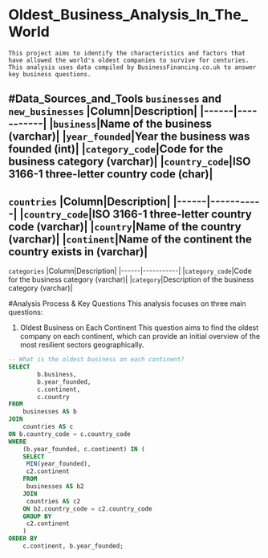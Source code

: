 # Oldest_Business_Analysis_In_The_World
    This project aims to identify the characteristics and factors that have allowed the world's oldest companies to survive for centuries. This analysis uses data compiled by BusinessFinancing.co.uk to answer key business questions.
    
#Data_Sources_and_Tools
`businesses` and `new_businesses`
|Column|Description|
|------|-----------|
|`business`|Name of the business (varchar)|
|`year_founded`|Year the business was founded (int)|
|`category_code`|Code for the business category (varchar)|
|`country_code`|ISO 3166-1 three-letter country code (char)|
---
`countries`
|Column|Description|
|------|-----------|
|`country_code`|ISO 3166-1 three-letter country code (varchar)|
|`country`|Name of the country (varchar)|
|`continent`|Name of the continent the country exists in (varchar)|
---
`categories`
|Column|Description|
|------|-----------|
|`category_code`|Code for the business category (varchar)|
|`category`|Description of the business category (varchar)|

#Analysis Process & Key Questions
This analysis focuses on three main questions:
  1. Oldest Business on Each Continent
     This question aims to find the oldest company on each continent, which can provide an initial overview of the most resilient sectors geographically.
```sql
-- What is the oldest business on each continent?
SELECT 
		b.business,
		b.year_founded,
		c.continent,
		c.country
FROM 
	businesses AS b
JOIN 
	countries AS c
ON b.country_code = c.country_code
WHERE
	(b.year_founded, c.continent) IN (
	SELECT 
	 MIN(year_founded),
	 c2.continent
	FROM
	 businesses AS b2
	JOIN
	 countries AS c2 
	ON b2.country_code = c2.country_code
	GROUP BY
	 c2.continent
	)
ORDER BY
	c.continent, b.year_founded;

	
